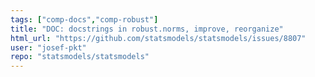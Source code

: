 ```yaml
---
tags: ["comp-docs","comp-robust"]
title: "DOC: docstrings in robust.norms, improve, reorganize"
html_url: "https://github.com/statsmodels/statsmodels/issues/8807"
user: "josef-pkt"
repo: "statsmodels/statsmodels"
---
```



